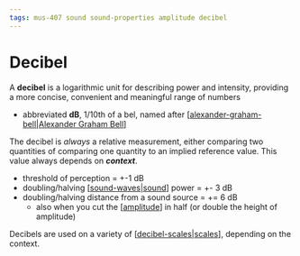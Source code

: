 ```yaml
---
tags: mus-407 sound sound-properties amplitude decibel
---
```


# Decibel

A **decibel** is a logarithmic unit for describing power and intensity, providing a more concise, convenient and meaningful range of numbers

- abbreviated **dB**, 1/10th of a bel, named after [[alexander-graham-bell|Alexander Graham Bell]]

The decibel is _always_ a relative measurement, either comparing two quantities of comparing one quantity to an implied reference value. This value always depends on **_context_**.

- threshold of perception = +-1 dB
- doubling/halving [[sound-waves|sound]] power = +- 3 dB
- doubling/halving distance from a sound source = += 6 dB
  - also when you cut the [[amplitude]] in half (or double the height of amplitude)

Decibels are used on a variety of [[decibel-scales|scales]], depending on the context.

[//begin]: # "Autogenerated link references for markdown compatibility"
[alexander-graham-bell|Alexander Graham Bell]: alexander-graham-bell "Alexander Graham Bell"
[sound-waves|sound]: sound-waves "Sound Waves"
[amplitude]: amplitude "Amplitude"
[decibel-scales|scales]: decibel-scales "Decibel Scales"
[//end]: # "Autogenerated link references"